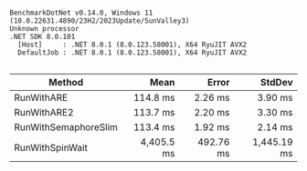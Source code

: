 ```

BenchmarkDotNet v0.14.0, Windows 11 (10.0.22631.4890/23H2/2023Update/SunValley3)
Unknown processor
.NET SDK 8.0.101
  [Host]     : .NET 8.0.1 (8.0.123.58001), X64 RyuJIT AVX2
  DefaultJob : .NET 8.0.1 (8.0.123.58001), X64 RyuJIT AVX2


```
| Method               | Mean       | Error     | StdDev      |
|--------------------- |-----------:|----------:|------------:|
| RunWithARE           |   114.8 ms |   2.26 ms |     3.90 ms |
| RunWithARE2          |   113.7 ms |   2.20 ms |     3.30 ms |
| RunWithSemaphoreSlim |   113.4 ms |   1.92 ms |     2.14 ms |
| RunWithSpinWait      | 4,405.5 ms | 492.76 ms | 1,445.19 ms |
